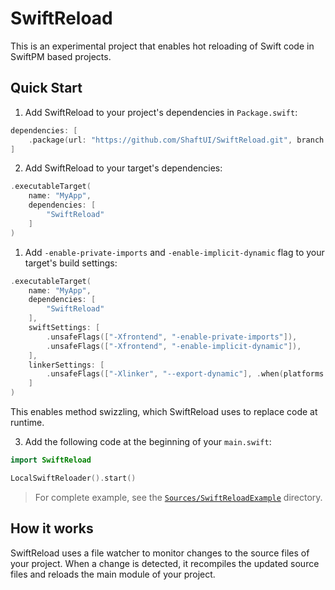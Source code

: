 # SwiftReload

This is an experimental project that enables hot reloading of Swift code in SwiftPM based projects.

## Quick Start

1. Add SwiftReload to your project's dependencies in `Package.swift`:

```swift
dependencies: [
    .package(url: "https://github.com/ShaftUI/SwiftReload.git", branch: "main")
]
```

2. Add SwiftReload to your target's dependencies:

```swift
.executableTarget(
    name: "MyApp",
    dependencies: [
        "SwiftReload"
    ]
)
```

1. Add `-enable-private-imports` and `-enable-implicit-dynamic` flag to your target's build settings:

```swift
.executableTarget(
    name: "MyApp",
    dependencies: [
        "SwiftReload"
    ],
    swiftSettings: [
        .unsafeFlags(["-Xfrontend", "-enable-private-imports"]),
        .unsafeFlags(["-Xfrontend", "-enable-implicit-dynamic"]),
    ],
    linkerSettings: [
        .unsafeFlags(["-Xlinker", "--export-dynamic"], .when(platforms: [.linux, .android])),
    ]
)
```

This enables method swizzling, which SwiftReload uses to replace code at runtime.

3. Add the following code at the beginning of your `main.swift`:

```swift
import SwiftReload

LocalSwiftReloader().start()
```

> For complete example, see the [`Sources/SwiftReloadExample`](https://github.com/ShaftUI/SwiftReload/tree/main/Sources/SwiftReloadExample) directory.

## How it works

SwiftReload uses a file watcher to monitor changes to the source files of your project. When a change is detected, it recompiles the updated source files and reloads the main module of your project.